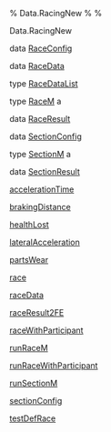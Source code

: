 % Data.RacingNew
% 
% 

Data.RacingNew

data [RaceConfig](Data-RacingNew.html#t:RaceConfig)

data [RaceData](Data-RacingNew.html#t:RaceData)

type [RaceDataList](Data-RacingNew.html#t:RaceDataList)

type [RaceM](Data-RacingNew.html#t:RaceM) a

data [RaceResult](Data-RacingNew.html#t:RaceResult)

data [SectionConfig](Data-RacingNew.html#t:SectionConfig)

type [SectionM](Data-RacingNew.html#t:SectionM) a

data [SectionResult](Data-RacingNew.html#t:SectionResult)

[accelerationTime](Data-RacingNew.html#v:accelerationTime)

[brakingDistance](Data-RacingNew.html#v:brakingDistance)

[healthLost](Data-RacingNew.html#v:healthLost)

[lateralAcceleration](Data-RacingNew.html#v:lateralAcceleration)

[partsWear](Data-RacingNew.html#v:partsWear)

[race](Data-RacingNew.html#v:race)

[raceData](Data-RacingNew.html#v:raceData)

[raceResult2FE](Data-RacingNew.html#v:raceResult2FE)

[raceWithParticipant](Data-RacingNew.html#v:raceWithParticipant)

[runRaceM](Data-RacingNew.html#v:runRaceM)

[runRaceWithParticipant](Data-RacingNew.html#v:runRaceWithParticipant)

[runSectionM](Data-RacingNew.html#v:runSectionM)

[sectionConfig](Data-RacingNew.html#v:sectionConfig)

[testDefRace](Data-RacingNew.html#v:testDefRace)
